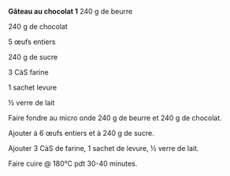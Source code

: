 
**Gâteau au chocolat 1**
240 g de beurre

240 g de chocolat

5 œufs entiers

240 g de sucre

3 CàS farine

1 sachet levure

½ verre de lait

Faire fondre au micro onde 240 g de beurre et 240 g de chocolat.

Ajouter à 6 œufs entiers et à 240 g de sucre.

Ajouter 3 CàS de farine, 1 sachet de levure, ½ verre de lait.

Faire cuire @ 180°C pdt 30-40 minutes.
